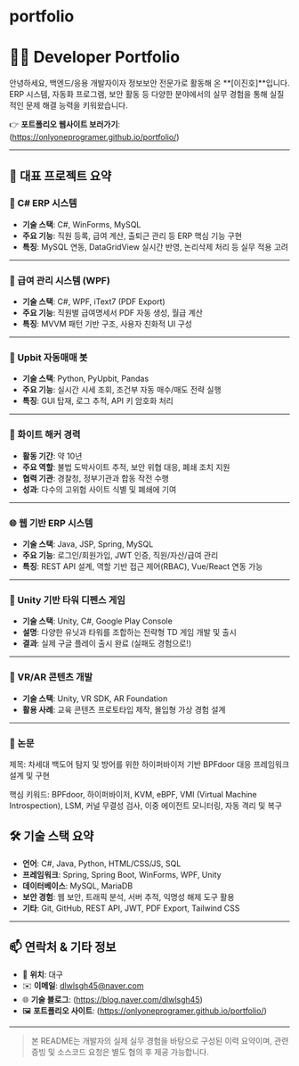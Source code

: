 # portfolio
# 🧑‍💻 Developer Portfolio

안녕하세요, 백엔드/응용 개발자이자 정보보안 전문가로 활동해 온 **[이진호]**입니다.  
ERP 시스템, 자동화 프로그램, 보안 활동 등 다양한 분야에서의 실무 경험을 통해 실질적인 문제 해결 능력을 키워왔습니다.

👉 **포트폴리오 웹사이트 보러가기**: (https://onlyoneprogramer.github.io/portfolio/)

---

## 📌 대표 프로젝트 요약

### 💼 C# ERP 시스템
- **기술 스택**: C#, WinForms, MySQL
- **주요 기능**: 직원 등록, 급여 계산, 출퇴근 관리 등 ERP 핵심 기능 구현
- **특징**: MySQL 연동, DataGridView 실시간 반영, 논리삭제 처리 등 실무 적용 고려

---

### 🧾 급여 관리 시스템 (WPF)
- **기술 스택**: C#, WPF, iText7 (PDF Export)
- **주요 기능**: 직원별 급여명세서 PDF 자동 생성, 월급 계산
- **특징**: MVVM 패턴 기반 구조, 사용자 친화적 UI 구성

---

### 🤖 Upbit 자동매매 봇
- **기술 스택**: Python, PyUpbit, Pandas
- **주요 기능**: 실시간 시세 조회, 조건부 자동 매수/매도 전략 실행
- **특징**: GUI 탑재, 로그 추적, API 키 암호화 처리

---

### 🧠 화이트 해커 경력
- **활동 기간**: 약 10년
- **주요 역할**: 불법 도박사이트 추적, 보안 위협 대응, 폐쇄 조치 지원
- **협력 기관**: 경찰청, 정부기관과 합동 작전 수행
- **성과**: 다수의 고위험 사이트 식별 및 폐쇄에 기여

---

### 🌐 웹 기반 ERP 시스템
- **기술 스택**: Java, JSP, Spring, MySQL
- **주요 기능**: 로그인/회원가입, JWT 인증, 직원/자산/급여 관리
- **특징**: REST API 설계, 역할 기반 접근 제어(RBAC), Vue/React 연동 가능

---

### 🧱 Unity 기반 타워 디펜스 게임
- **기술 스택**: Unity, C#, Google Play Console
- **설명**: 다양한 유닛과 타워를 조합하는 전략형 TD 게임 개발 및 출시
- **결과**: 실제 구글 플레이 출시 완료 (실패도 경험으로!)

---

### 🧊 VR/AR 콘텐츠 개발
- **기술 스택**: Unity, VR SDK, AR Foundation
- **활용 사례**: 교육 콘텐츠 프로토타입 제작, 몰입형 가상 경험 설계

---

### 📄 논문
제목:
차세대 백도어 탐지 및 방어를 위한 하이퍼바이저 기반 BPFdoor 대응 프레임워크 설계 및 구현

핵심 키워드:
BPFdoor, 하이퍼바이저, KVM, eBPF, VMI (Virtual Machine Introspection), LSM, 커널 무결성 검사, 이중 에이전트 모니터링, 자동 격리 및 복구

## 🛠 기술 스택 요약

- **언어**: C#, Java, Python, HTML/CSS/JS, SQL
- **프레임워크**: Spring, Spring Boot, WinForms, WPF, Unity
- **데이터베이스**: MySQL, MariaDB
- **보안 경험**: 웹 보안, 트래픽 분석, 서버 추적, 익명성 해제 도구 활용
- **기타**: Git, GitHub, REST API, JWT, PDF Export, Tailwind CSS

---

## 📫 연락처 & 기타 정보

- 📍 **위치**: 대구
- ✉️ **이메일**: dlwlsgh45@naver.com
- 🌐 **기술 블로그**: (https://blog.naver.com/dlwlsgh45)
- 🖼️ **포트폴리오 사이트**: (https://onlyoneprogramer.github.io/portfolio/)

---

> 본 README는 개발자의 실제 실무 경험을 바탕으로 구성된 이력 요약이며, 관련 증빙 및 소스코드 요청은 별도 협의 후 제공 가능합니다.
